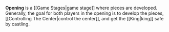 **Opening** is a [[Game Stages|game stage]] where pieces are developed. Generally, the goal for both players in the opening is to develop the pieces, [[Controlling The Center|control the center]], and get the [[King|king]] safe by castling.